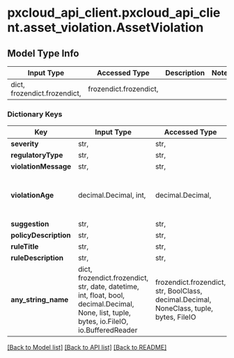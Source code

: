 # pxcloud_api_client.pxcloud_api_client.asset_violation.AssetViolation

## Model Type Info
Input Type | Accessed Type | Description | Notes
------------ | ------------- | ------------- | -------------
dict, frozendict.frozendict,  | frozendict.frozendict,  |  | 

### Dictionary Keys
Key | Input Type | Accessed Type | Description | Notes
------------ | ------------- | ------------- | ------------- | -------------
**severity** | str,  | str,  |  | [optional] 
**regulatoryType** | str,  | str,  |  | [optional] 
**violationMessage** | str,  | str,  |  | [optional] 
**violationAge** | decimal.Decimal, int,  | decimal.Decimal,  |  | [optional] value must be a 64 bit integer
**suggestion** | str,  | str,  |  | [optional] 
**policyDescription** | str,  | str,  |  | [optional] 
**ruleTitle** | str,  | str,  |  | [optional] 
**ruleDescription** | str,  | str,  |  | [optional] 
**any_string_name** | dict, frozendict.frozendict, str, date, datetime, int, float, bool, decimal.Decimal, None, list, tuple, bytes, io.FileIO, io.BufferedReader | frozendict.frozendict, str, BoolClass, decimal.Decimal, NoneClass, tuple, bytes, FileIO | any string name can be used but the value must be the correct type | [optional]

[[Back to Model list]](../../README.md#documentation-for-models) [[Back to API list]](../../README.md#documentation-for-api-endpoints) [[Back to README]](../../README.md)

